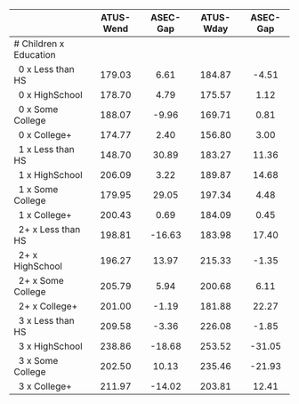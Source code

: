 
|                      |    ATUS-Wend |     ASEC-Gap |    ATUS-Wday |     ASEC-Gap |
| -------------------- | :----------: | :----------: | :----------: | :----------: |
| # Children x Education |              |              |              |              |
| &nbsp;&nbsp;0 x Less than HS |       179.03 |         6.61 |       184.87 |        -4.51 |
| &nbsp;&nbsp;0 x HighSchool |       178.70 |         4.79 |       175.57 |         1.12 |
| &nbsp;&nbsp;0 x Some College |       188.07 |        -9.96 |       169.71 |         0.81 |
| &nbsp;&nbsp;0 x College+ |       174.77 |         2.40 |       156.80 |         3.00 |
| &nbsp;&nbsp;1 x Less than HS |       148.70 |        30.89 |       183.27 |        11.36 |
| &nbsp;&nbsp;1 x HighSchool |       206.09 |         3.22 |       189.87 |        14.68 |
| &nbsp;&nbsp;1 x Some College |       179.95 |        29.05 |       197.34 |         4.48 |
| &nbsp;&nbsp;1 x College+ |       200.43 |         0.69 |       184.09 |         0.45 |
| &nbsp;&nbsp;2+ x Less than HS |       198.81 |       -16.63 |       183.98 |        17.40 |
| &nbsp;&nbsp;2+ x HighSchool |       196.27 |        13.97 |       215.33 |        -1.35 |
| &nbsp;&nbsp;2+ x Some College |       205.79 |         5.94 |       200.68 |         6.11 |
| &nbsp;&nbsp;2+ x College+ |       201.00 |        -1.19 |       181.88 |        22.27 |
| &nbsp;&nbsp;3 x Less than HS |       209.58 |        -3.36 |       226.08 |        -1.85 |
| &nbsp;&nbsp;3 x HighSchool |       238.86 |       -18.68 |       253.52 |       -31.05 |
| &nbsp;&nbsp;3 x Some College |       202.50 |        10.13 |       235.46 |       -21.93 |
| &nbsp;&nbsp;3 x College+ |       211.97 |       -14.02 |       203.81 |        12.41 |

